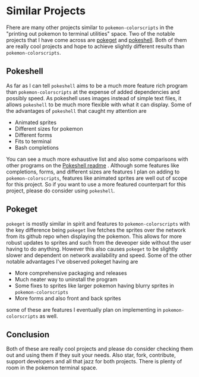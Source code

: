 # Similar Projects
Fhere are many other projects similar to `pokemon-colorscripts` in the "printing out pokemon to terminal utilities" space.
Two of the notable projects that I have come across are [pokeget](https://github.com/talwat/pokeget) and [pokeshell](https://github.com/acxz/pokeshell).
Both of them are really cool projects and hope to achieve slightly different results than `pokemon-colorscripts`.

## Pokeshell
As far as I can tell `pokeshell` aims to be a much more feature rich program than 
`pokemon-colorscripts` at the expense of added dependencies and possibly speed.
As pokeshell uses images instead of simple text files, it allows `pokeshell` 
to be much more flexible with what it can display. 
Some of the advantages of `pokeshell` that caught my attention are
- Animated sprites
- Different sizes for pokemon
- Different forms
- Fits to terminal
- Bash completions

You can see a much more exhaustive list and also some comparisons with other programs on the [Pokeshell readme](https://github.com/acxz/pokeshell)
. Although some features like completions, forms, and different sizes are features I plan on adding to `pokemon-colorscripts`,
features like animated sprites are well out of scope for this project. 
So if you want to use a more featured counterpart for this project, please do consider using `pokeshell`.

## Pokeget

`pokeget` is mostly similar in spirit and features to `pokemon-colorscripts` with the key difference being `pokeget`
live fetches the sprites over the network from its github repo when displaying the pokemon. 
This allows for more robust updates to sprites and such from the deveoper side without the user having to do anything.
However this also causes `pokeget` to be slightly slower and dependent on network availability and speed. 
Some of the other notable advantages I've observed pokeget having are
- More comprehensive packaging and releases
- Much neater way to uninstall the program
- Some fixes to sprites like larger pokemon having blurry sprites in `pokemon-colorscripts`
- More forms and also front and back sprites

some of these are features I eventually plan on implementing in `pokemon-colorscripts` as well.

## Conclusion

Both of these are really cool projects and please do consider checking them out and using them if they suit your needs.
Also star, fork, contribute, support developers and all that jazz for both projects. There is plenty of room in the pokemon terminal space.
